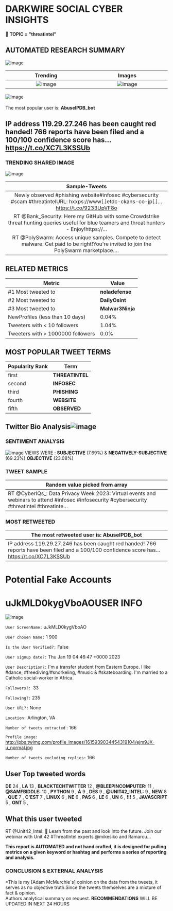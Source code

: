 # DARKWIRE SOCIAL CYBER INSIGHTS 
&#x1F34E; **TOPIC = "threatintel"**

## AUTOMATED RESEARCH SUMMARY
  ![image](darkLogo.png)   

|  Trending  |   Images | 
:-------------------------:|:-------------------------:
|  ![image](assets/threatintel/imageFile0.jpg)     <img width=200/> | ![image](https://securityintelligence.com/wp-content/uploads/2019/01/government-cybersecurity-processes-must-change-drastically.jpg) <img width=200/> |   
 
 
![image](assets/threatintel/TWEETS.png)
<br></br>
The most popular user is: **AbuseIPDB_bot**  
 

## IP address 119.29.27.246 has been caught red handed! 766 reports have been filed and a 100/100 confidence score has… https://t.co/XC7L3KSSUb 

  




### TRENDING SHARED IMAGE

![image](assets/threatintel/twitterPostedImage.png)



|                **Sample-Tweets**        |
| :-------------: |
| Newly observed #phishing website#infosec #cybersecurity #scam #threatintelURL: hxxps://www[.]etdc-ckans-co-jp[.]… https://t.co/9233UpVF8o |
| RT @Bank_Security: Here my GitHub with some Crowdstrike threat hunting queries useful for blue teamers and threat hunters - Enjoy!https://… |
| RT @PolySwarm: Access unique samples. Compete to detect malware. Get paid to be right!You're invited to join the PolySwarm marketplace.… |

## RELATED METRICS<br>
| Metric | Value |
| ------------- | ------------- |
| #1 Most tweeted to  | **noladefense** |
| #2 Most tweeted to  | **DailyOsint** |
| #3 Most tweeted to  | **Malwar3Ninja** |
| NewProfiles (less than 10 days) | 0.04%  |
| Tweeters with < 10 followers  | 1.04%|
| Tweeters with > 1000000 followers  | 0.0%  |



## MOST POPULAR TWEET TERMS 


| Popularity Rank  | Term |
| ------------- | ------------- |
| first  | **THREATINTEL**  |
| second  | **INFOSEC**  |
| third  | **PHISHING** |
| fourth  | **WEBSITE**  |
| fifth  | **OBSERVED**  |


## Twitter Bio Analysis![image](assets/threatintel/BIO.png)
### SENTIMENT ANALYSIS
![image](assets/threatintel/sentiment.png)
VIEWS WERE : **SUBJECTIVE**  (7.69%) & **NEGATIVELY-SUBJECTIVE** (69.23%) **OBJECTIVE** (23.08%)

### TWEET SAMPLE 
| Random value picked from array |
| ------------- |
|RT @CyberIQs_: Data Privacy Week 2023: Virtual events and webinars to attend #infosec #infosecurity #cybersecurity #threatintel #threatinte… |

### MOST RETWEETED 

| The most retweeted user is: **AbuseIPDB_bot**  |
| ------------- |
| IP address 119.29.27.246 has been caught red handed! 766 reports have been filed and a 100/100 confidence score has… https://t.co/XC7L3KSSUb |

# Potential Fake Accounts
 
# uJkMLD0kygVboAOUSER INFO
![image](http://pbs.twimg.com/profile_images/1615939034454319104/ejm9JX-u_normal.jpg)
 
`User ScreenName:` uJkMLD0kygVboAO 
 
`User chosen Name:` 1 900 
 
`Is the User Verified?:` False 
 
`User signup date?:` Thu Jan 19 04:46:47 +0000 2023 
 
`User Description?:` I'm a transfer student from Eastern Europe. I like #dance, #freediving/#snorkeling, #music & #skateboarding. I'm married to a Catholic social-worker in Africa. 
 
`Followers?: `33 
 
`Following?:` 235 
 
`User URL?:` None 
 
`Location:` Arlington, VA 
 
`Number of tweets extracted`  : 166 
 
`Profile image:` http://pbs.twimg.com/profile_images/1615939034454319104/ejm9JX-u_normal.jpg 
 
`Number of tweets excluding replies:` 166 
 

 

 
## User Top tweeted words 
 
**DE** 24 , **LA** 13 , **BLACKTECHTWITTER** 12 , **@BLEEPINCOMPUTER:** 11 , **@SAMFBIDDLE:** 10 , **PYTHON** 9 , **À** 9 , **DES** 9 , **@UNIT42_INTEL:** 9 , **NEW** 8 , **QUE** 7 , **C'EST** 7 , **LINUX** 6 , **NE** 6 , **PAS** 6 , **LE** 6 , **UN** 6 , **!!!** 5 , **JAVASCRIPT** 5 , **ONT** 5 , 
 
## What this user tweeted
 
RT @Unit42_Intel: 📣 Learn from the past and look into the future. Join our webinar with Unit 42  #ThreatIntel experts @mikesiko and Ramarcu…
 

<b> This report is AUTOMATED and not hand crafted, it is designed for pulling metrics on a given keyword or hashtag and performs a series of reporting and analysis.</b>  
### CONCLUSION & EXTERNAL ANALYSIS

*This is my [Adam McMurchie`s] opinion on the data from the tweets, it serves as no objective truth.Since the tweets themselves are a mixture of fact & opinion.<br>
Authors analytical summary on request.
**RECOMMENDATIONS** WILL BE UPDATED IN NEXT  24 HOURS <br>